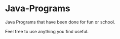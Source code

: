 # Java-Programs
Java Programs that have been done for fun or school.

Feel free to use anything you find useful.
